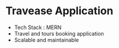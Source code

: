 # Travease Application

- Tech Stack : MERN
- Travel and tours booking application
- Scalable and maintainable
